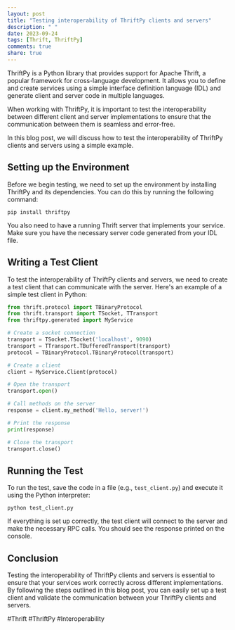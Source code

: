 ```yaml
---
layout: post
title: "Testing interoperability of ThriftPy clients and servers"
description: " "
date: 2023-09-24
tags: [Thrift, ThriftPy]
comments: true
share: true
---
```


ThriftPy is a Python library that provides support for Apache Thrift, a popular framework for cross-language development. It allows you to define and create services using a simple interface definition language (IDL) and generate client and server code in multiple languages.

When working with ThriftPy, it is important to test the interoperability between different client and server implementations to ensure that the communication between them is seamless and error-free.

In this blog post, we will discuss how to test the interoperability of ThriftPy clients and servers using a simple example.

## Setting up the Environment

Before we begin testing, we need to set up the environment by installing ThriftPy and its dependencies. You can do this by running the following command:

```shell
pip install thriftpy
```

You also need to have a running Thrift server that implements your service. Make sure you have the necessary server code generated from your IDL file.

## Writing a Test Client

To test the interoperability of ThriftPy clients and servers, we need to create a test client that can communicate with the server. Here's an example of a simple test client in Python:

```python
from thrift.protocol import TBinaryProtocol
from thrift.transport import TSocket, TTransport
from thriftpy.generated import MyService

# Create a socket connection
transport = TSocket.TSocket('localhost', 9090)
transport = TTransport.TBufferedTransport(transport)
protocol = TBinaryProtocol.TBinaryProtocol(transport)

# Create a client
client = MyService.Client(protocol)

# Open the transport
transport.open()

# Call methods on the server
response = client.my_method('Hello, server!')

# Print the response
print(response)

# Close the transport
transport.close()
```

## Running the Test

To run the test, save the code in a file (e.g., `test_client.py`) and execute it using the Python interpreter:

```shell
python test_client.py
```

If everything is set up correctly, the test client will connect to the server and make the necessary RPC calls. You should see the response printed on the console.

## Conclusion

Testing the interoperability of ThriftPy clients and servers is essential to ensure that your services work correctly across different implementations. By following the steps outlined in this blog post, you can easily set up a test client and validate the communication between your ThriftPy clients and servers.

#Thrift #ThriftPy #Interoperability